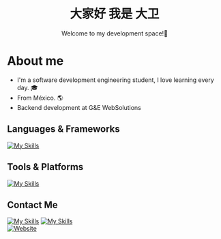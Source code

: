 <div align="center">
  <h1>大家好 我是 大卫</h1>
  <p>Welcome to my development space!🦋</p>
</div

<div>
  <h1>About me</h1>
  <ul>
    <li>I'm a software development engineering student, I love learning every day. 🎓</li>
    <li><span>From México. 🌎</span></li>
    <li>Backend development at G&E WebSolutions</li>
  </ul>
</div>

## Languages & Frameworks
[![My Skills](https://skillicons.dev/icons?i=python,fastapi,django,cs,dotnet,tailwind,react,php,dart,flutter,mysql,postgres&perline=4)](https://skillicons.dev)



## Tools & Platforms
[![My Skills](https://skillicons.dev/icons?i=vscode,ubuntu,postman,git,github&perline=5)](https://skillicons.dev)


## Contact Me
[![My Skills](https://skillicons.dev/icons?i=linkedin&perline=1)](https://www.linkedin.com/in/david-bautista-arroyo-513123305/)
[![My Skills](https://skillicons.dev/icons?i=gmail&perline=1)](mailto:davidbaar07@gmail.com)
<br>
[![Website](https://img.shields.io/badge/Website-000000?style=for-the-badge&logo=google-chrome&logoColor=white)](https://gewebsolutions.com/)


  
